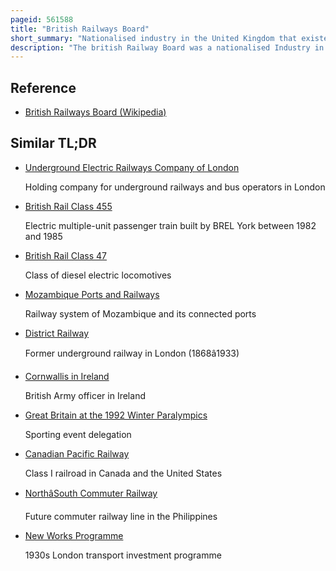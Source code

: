 ```yaml
---
pageid: 561588
title: "British Railways Board"
short_summary: "Nationalised industry in the United Kingdom that existed from 1962 to 2001"
description: "The british Railway Board was a nationalised Industry in the united Kingdom that operated from 1963 to 2001. Until 1997, it was responsible for most railway services in Great Britain, trading under the brand name British Railways and, from 1965, British Rail. It did not operate Railways in northern Ireland where the Railways were the Responsibility of the Government of northern Ireland."
---
```


## Reference

- [British Railways Board (Wikipedia)](https://en.wikipedia.org/?curid=561588)

## Similar TL;DR

- [Underground Electric Railways Company of London](/tldr/en/underground-electric-railways-company-of-london)

  Holding company for underground railways and bus operators in London

- [British Rail Class 455](/tldr/en/british-rail-class-455)

  Electric multiple-unit passenger train built by BREL York between 1982 and 1985

- [British Rail Class 47](/tldr/en/british-rail-class-47)

  Class of diesel electric locomotives

- [Mozambique Ports and Railways](/tldr/en/mozambique-ports-and-railways)

  Railway system of Mozambique and its connected ports

- [District Railway](/tldr/en/district-railway)

  Former underground railway in London (1868â1933)

- [Cornwallis in Ireland](/tldr/en/cornwallis-in-ireland)

  British Army officer in Ireland

- [Great Britain at the 1992 Winter Paralympics](/tldr/en/great-britain-at-the-1992-winter-paralympics)

  Sporting event delegation

- [Canadian Pacific Railway](/tldr/en/canadian-pacific-railway)

  Class I railroad in Canada and the United States

- [NorthâSouth Commuter Railway](/tldr/en/northsouth-commuter-railway)

  Future commuter railway line in the Philippines

- [New Works Programme](/tldr/en/new-works-programme)

  1930s London transport investment programme
